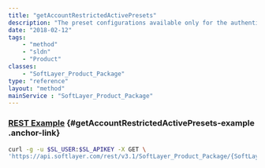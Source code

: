 ```yaml
---
title: "getAccountRestrictedActivePresets"
description: "The preset configurations available only for the authenticated account and this package."
date: "2018-02-12"
tags:
    - "method"
    - "sldn"
    - "Product"
classes:
    - "SoftLayer_Product_Package"
type: "reference"
layout: "method"
mainService : "SoftLayer_Product_Package"
---
```


### [REST Example](#getAccountRestrictedActivePresets-example) <a href="/article/rest/"><i class="fas fa-question"></i></a> {#getAccountRestrictedActivePresets-example .anchor-link} 
```bash
curl -g -u $SL_USER:$SL_APIKEY -X GET \
'https://api.softlayer.com/rest/v3.1/SoftLayer_Product_Package/{SoftLayer_Product_PackageID}/getAccountRestrictedActivePresets'
```
